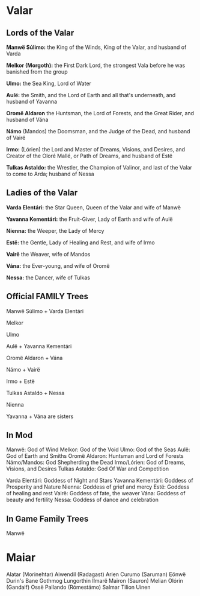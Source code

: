 # Valar

## Lords of the Valar

**Manwë Súlimo:** the King of the Winds, King of the Valar, and husband of Varda

**Melkor (Morgoth):** the First Dark Lord, the strongest Vala before he was banished from the group

**Ulmo:** the Sea King, Lord of Water

**Aulë:** the Smith, and the Lord of Earth and all that's underneath, and husband of Yavanna

**Oromë Aldaron** the Huntsman, the Lord of Forests, and the Great Rider, and husband of Vána

**Námo** (Mandos) the Doomsman, and the Judge of the Dead, and husband of Vairë

**Irmo:** (Lórien) the Lord and Master of Dreams, Visions, and Desires, and Creator of the Oloré Mallé, or Path of Dreams, and husband of Estë

**Tulkas Astaldo:** the Wrestler, the Champion of Valinor, and last of the Valar to come to Arda; husband of Nessa

## Ladies of the Valar
**Varda Elentári:** the Star Queen, Queen of the Valar and wife of Manwë

**Yavanna Kementári:** the Fruit-Giver, Lady of Earth and wife of Aulë

**Nienna:** the Weeper, the Lady of Mercy

**Estë:** the Gentle, Lady of Healing and Rest, and wife of Irmo

**Vairë** the Weaver, wife of Mandos

**Vána:** the Ever-young, and wife of Oromë

**Nessa:** the Dancer, wife of Tulkas


## Official FAMILY Trees

Manwë Súlimo + Varda Elentári

Melkor

Ulmo

Aulë + Yavanna Kementári

Oromë Aldaron + Vána

Námo + Vairë

Irmo + Estë

Tulkas Astaldo + Nessa

Nienna


Yavanna + Vána are sisters


## In Mod

Manwë: God of Wind
Melkor: God of the Void
Ulmo: God of the Seas
Aulë: God of Earth and Smiths
Oromë Aldaron: Huntsman and Lord of Forests
Námo/Mandos: God Shepherding the Dead
Irmo/Lórien: God of Dreams, Visions, and Desires
Tulkas Astaldo: God Of War and Competition

Varda Elentári: Goddess of Night and Stars
Yavanna Kementári: Goddess of Prosperity and Nature
Nienna: Goddess of grief and mercy
Estë: Goddess of healing and rest
Vairë: Goddess of fate, the weaver
Vána: Goddess of beauty and fertility
Nessa: Goddess of dance and celebration


## In Game Family Trees
Manwë




# Maiar
Alatar (Morinehtar)
Aiwendil (Radagast)
Arien
Curumo (Saruman)
Eönwë
Durin's Bane
Gothmog
Lungorthin
Ilmarë
Mairon (Sauron)
Melian
Olórin (Gandalf)
Ossë
Pallando (Rómestámo)
Salmar
Tilion
Uinen